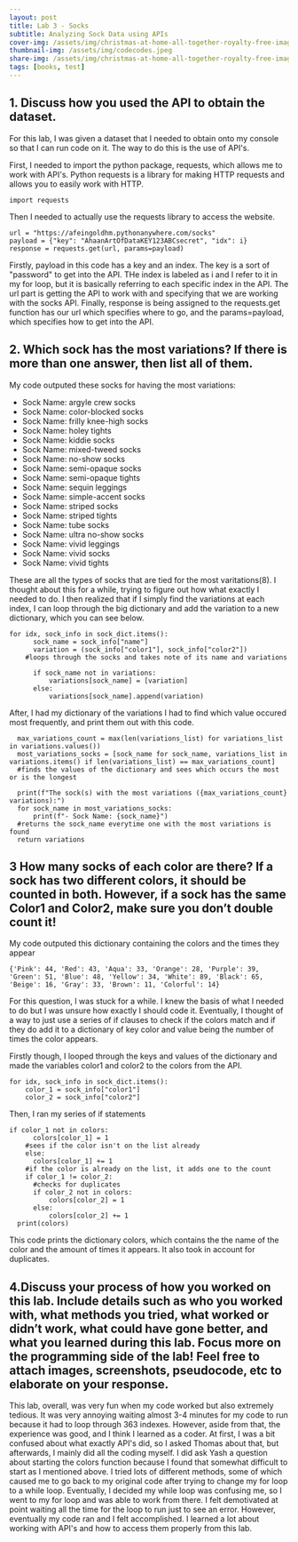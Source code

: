 ```yaml
---
layout: post
title: Lab 3 - Socks
subtitle: Analyzing Sock Data using APIs
cover-img: /assets/img/christmas-at-home-all-together-royalty-free-image-1638823315.jpg
thumbnail-img: /assets/img/codecodes.jpeg
share-img: /assets/img/christmas-at-home-all-together-royalty-free-image-1638823315.jpg
tags: [books, test]
---
```

## 1. Discuss how you used the API to obtain the dataset.

For this lab, I was given a dataset that I needed to obtain onto my console so that I can run code on it. The way to do this is the use of API's.

First, I needed to import the python package, requests, which allows me to work with API's. Python requests is a library for making HTTP requests and allows you to easily work with HTTP.
~~~
import requests
~~~
Then I needed to actually use the requests library to access the website.
~~~
url = "https://afeingoldhm.pythonanywhere.com/socks"
payload = {"key": "AhaanArtOfDataKEY123ABCsecret", "idx": i}
response = requests.get(url, params=payload)
~~~
Firstly, payload in this code has a key and an index. The key is a sort of "password" to get into the API. THe index is labeled as i and I refer to it in my for loop, but it is basically referring to each specific index in the API. The url part is getting the API to work with and specifying that we are working with the socks API. Finally, response is being assigned to the requests.get function has our url which specifies where to go, and the params=payload, which specifies how to get into the API.

## 2. Which sock has the most variations? If there is more than one answer, then list all of them.

My code outputed these socks for having the most variations:
- Sock Name: argyle crew socks
- Sock Name: color-blocked socks
- Sock Name: frilly knee-high socks
- Sock Name: holey tights
- Sock Name: kiddie socks
- Sock Name: mixed-tweed socks
- Sock Name: no-show socks
- Sock Name: semi-opaque socks
- Sock Name: semi-opaque tights
- Sock Name: sequin leggings
- Sock Name: simple-accent socks
- Sock Name: striped socks
- Sock Name: striped tights
- Sock Name: tube socks
- Sock Name: ultra no-show socks
- Sock Name: vivid leggings
- Sock Name: vivid socks
- Sock Name: vivid tights

These are all the types of socks that are tied for the most varitations(8). I thought about this for a while, trying to figure out how what exactly I needed to do. I then realized that if I simply find the variations at each index, I can loop through the big dictionary and add the variation to a new dictionary, which you can see below.
~~~
for idx, sock_info in sock_dict.items():
      sock_name = sock_info["name"]
      variation = (sock_info["color1"], sock_info["color2"])
    #loops through the socks and takes note of its name and variations

      if sock_name not in variations:
          variations[sock_name] = [variation]
      else:
          variations[sock_name].append(variation)
~~~
After, I had my dictionary of the variations I had to find which value occured most frequently, and print them out with this code.
~~~
  max_variations_count = max(len(variations_list) for variations_list in variations.values())
  most_variations_socks = [sock_name for sock_name, variations_list in variations.items() if len(variations_list) == max_variations_count]
  #finds the values of the dictionary and sees which occurs the most or is the longest

  print(f"The sock(s) with the most variations ({max_variations_count} variations):")
  for sock_name in most_variations_socks:
      print(f"- Sock Name: {sock_name}")
  #returns the sock_name everytime one with the most variations is found
  return variations
~~~

## 3 How many socks of each color are there? If a sock has two different colors, it should be counted in both. However, if a sock has the same Color1 and Color2, make sure you don’t double count it!

My code outputed this dictionary containing the colors and the times they appear
~~~
{'Pink': 44, 'Red': 43, 'Aqua': 33, 'Orange': 28, 'Purple': 39, 'Green': 51, 'Blue': 48, 'Yellow': 34, 'White': 89, 'Black': 65, 'Beige': 16, 'Gray': 33, 'Brown': 11, 'Colorful': 14}
~~~

For this question, I was stuck for a while. I knew the basis of what I needed to do but I was unsure how exactly I should code it. Eventually, I thought of a way to just use a series of if clauses to check if the colors match and if they do add it to a dictionary of key color and value being the number of times the color appears.

Firstly though, I looped through the keys and values of the dictionary and made the variables color1 and color2 to the colors from the API.
~~~
for idx, sock_info in sock_dict.items():
    color_1 = sock_info["color1"]
    color_2 = sock_info["color2"]
~~~
Then, I ran my series of if statements
~~~
if color_1 not in colors:
      colors[color_1] = 1
    #sees if the color isn't on the list already
    else:
      colors[color_1] += 1
    #if the color is already on the list, it adds one to the count
    if color_1 != color_2:
      #checks for duplicates
      if color_2 not in colors:
          colors[color_2] = 1
      else:
          colors[color_2] += 1
  print(colors)
~~~
This code prints the dictionary colors, which contains the the name of the color and the amount of times it appears. It also took in account for duplicates.

## 4.Discuss your process of how you worked on this lab. Include details such as who you worked with, what methods you tried, what worked or didn’t work, what could have gone better, and what you learned during this lab. Focus more on the programming side of the lab! Feel free to attach images, screenshots, pseudocode, etc to elaborate on your response.

This lab, overall, was very fun when my code worked but also extremely tedious. It was very annoying waiting almost 3-4 minutes for my code to run because it had to loop through 363 indexes. However, aside from that, the experience was good, and I think I learned as a coder. At first, I was a bit confused about what exactly API's did, so I asked Thomas about that, but afterwards, I mainly did all the coding myself. I did ask Yash a question about starting the colors function because I found that somewhat difficult to start as I mentioned above. I tried lots of different methods, some of which caused me to go back to my original code after trying to change my for loop to a while loop. Eventually, I decided my while loop was confusing me, so I went to my for loop and was able to work from there. I felt demotivated at point waiting all the time for the loop to run just to see an error. However, eventually my code ran and I felt accomplished. I learned a lot about working with API's and how to access them properly from this lab.


